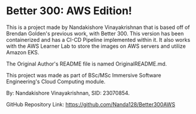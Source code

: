 # Better 300: AWS Edition!

This is a project made by Nandakishore Vinayakrishnan that is based off of Brendan Golden's previous work, with Better 300. This version has been containerized and has a CI-CD Pipeline implemented within it. It also works with the AWS Learner Lab to store the images on AWS servers and utilize Amazon EKS.

The Original Author's README file is named OriginalREADME.md.

This project was made as part of BSc/MSc Immersive Software Engineering's Cloud Computing module.

By: Nandakishore Vinayakrishnan, SID: 23070854.

GitHub Repository Link: https://github.com/Nanda128/Better300AWS